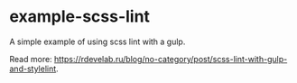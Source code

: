 # example-scss-lint
A simple example of using scss lint with a gulp.

Read more: https://rdevelab.ru/blog/no-category/post/scss-lint-with-gulp-and-stylelint.